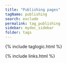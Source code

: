 ```yaml
---
title: "Publishing pages"
tagName: publishing
search: exclude
permalink: tag_publishing
sidebar: mydoc_sidebar
folder: tags
---
```

{% include taglogic.html %}

{% include links.html %}
